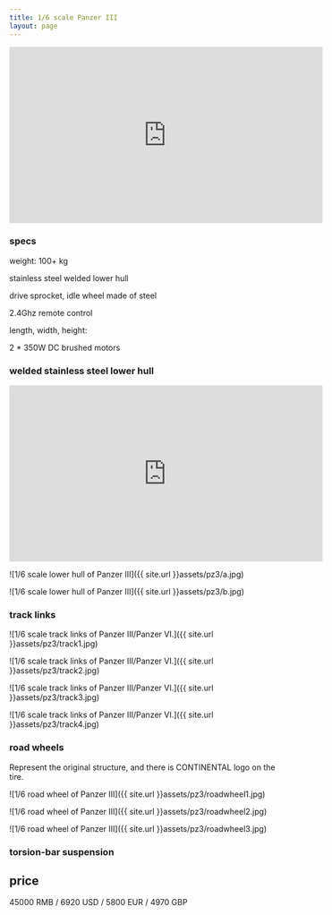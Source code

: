 ```yaml
---
title: 1/6 scale Panzer III
layout: page
---
```




<iframe width="560" height="315" src="https://www.youtube.com/embed/pvhhcqNRihw" frameborder="0" allow="accelerometer; autoplay; clipboard-write; encrypted-media; gyroscope; picture-in-picture" allowfullscreen></iframe>





### specs

weight: 100+ kg

stainless steel welded lower hull

drive sprocket, idle wheel made of steel

2.4Ghz remote control

length, width, height: 


2 * 350W DC brushed motors


### welded stainless steel lower hull

<iframe width="560" height="315" src="https://www.youtube.com/embed/nLnBw4uDELw" frameborder="0" allow="accelerometer; autoplay; clipboard-write; encrypted-media; gyroscope; picture-in-picture" allowfullscreen></iframe>

![1/6 scale lower hull of Panzer III]({{ site.url }}assets/pz3/a.jpg)

![1/6 scale lower hull of Panzer III]({{ site.url }}assets/pz3/b.jpg)

### track links

![1/6 scale track links of Panzer III/Panzer VI.]({{ site.url }}assets/pz3/track1.jpg)

![1/6 scale track links of Panzer III/Panzer VI.]({{ site.url }}assets/pz3/track2.jpg)

![1/6 scale track links of Panzer III/Panzer VI.]({{ site.url }}assets/pz3/track3.jpg)

![1/6 scale track links of Panzer III/Panzer VI.]({{ site.url }}assets/pz3/track4.jpg)

### road wheels

Represent the original structure, and there is CONTINENTAL logo on the tire.

![1/6 road wheel of Panzer III]({{ site.url }}assets/pz3/roadwheel1.jpg)

![1/6 road wheel of Panzer III]({{ site.url }}assets/pz3/roadwheel2.jpg)

![1/6 road wheel of Panzer III]({{ site.url }}assets/pz3/roadwheel3.jpg)

### torsion-bar suspension


## price

45000 RMB / 6920 USD / 5800 EUR / 4970 GBP
